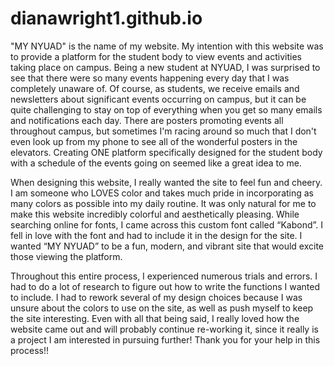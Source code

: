 # dianawright1.github.io




"MY NYUAD" is the name of my website. My intention with this website was to provide a platform for the student body to view events and activities taking place on campus.
Being a new student at NYUAD, I was surprised to see that there were so many events happening every day that I was completely unaware of. 
Of course, as students, we receive emails and newsletters about significant events occurring on campus, but it can be quite challenging to stay on top of everything when you get so many emails and notifications each day. 
There are posters promoting events all throughout campus, but sometimes I'm racing around so much that I don't even look up from my phone to see all of the wonderful posters in the elevators.
Creating ONE platform specifically designed for the student body with a schedule of the events going on seemed like a great idea to me. 

When designing this website, I really wanted the site to feel fun and cheery. 
I am someone who LOVES color and takes much pride in incorporating as many colors as possible into my daily routine.
It was only natural for me to make this website incredibly colorful and aesthetically pleasing. 
While searching online for fonts, I came across this custom font called “Kabond”.
I fell in love with the font and had to include it in the design for the site. I wanted “MY NYUAD” to be a fun, modern, and vibrant site that would excite those viewing the platform. 

Throughout this entire process, I experienced numerous trials and errors. 
I had to do a lot of research to figure out how to write the functions I wanted to include.
I had to rework several of my design choices because I was unsure about the colors to use on the site, as well as push myself to keep the site interesting.
Even with all that being said, I really loved how the website came out and will probably continue re-working it, since it really is a project I am interested in pursuing further! 
Thank you for your help in this process!! 


